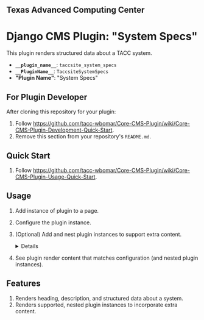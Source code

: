 ## Texas Advanced Computing Center
# Django CMS Plugin: "System Specs"

This plugin renders structured data about a TACC system.

- __`__plugin_name__`__: `taccsite_system_specs`
- __`__PluginName__`__: `TaccsiteSystemSpecs`
- __"Plugin Name"__: "System Specs"

## For Plugin Developer

After cloning this repository for your plugin:

1. Follow https://github.com/tacc-wbomar/Core-CMS-Plugin/wiki/Core-CMS-Plugin-Development-Quick-Start.
2. Remove this section from your repository's `README.md`.


## Quick Start

1. Follow https://github.com/tacc-wbomar/Core-CMS-Plugin/wiki/Core-CMS-Plugin-Usage-Quick-Start.

## Usage

1. Add instance of plugin to a page.
1. Configure the plugin instance.
1. (Optional) Add and nest plugin instances to support extra content.
    <details>

    | content | supported by |
    | :- | :- |
    | subsystem/resources data | [`taccsite_data_list`][tacc-dlist] |
    | system image | [`djangocms-picture`][dcms-picture] |
    | system monitor | [`taccsite_system_monitor`][tacc-sysmon] |

    </details>
1. See plugin render content that matches configuration (and nested plugin instances).

[dcms-picture]: https://github.com/django-cms/djangocms-picture
[tacc-dlist]: https://github.com/tacc-wbomar/Core-CMS-Plugin-Data-List
[tacc-sysmon]: https://github.com/tacc-wbomar/Core-CMS-Plugin-System-Monitor

## Features

1. Renders heading, description, and structured data about a system.
1. Renders supported, nested plugin instances to incorporate extra content.
